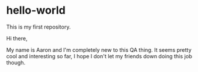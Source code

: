# hello-world
This is my first repository.

Hi there,

My name is Aaron and I'm completely new to this QA thing. It seems pretty cool and interesting so far, I hope I don't let my friends down doing this job though.
